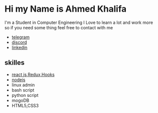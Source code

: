 # Hi my Name is Ahmed Khalifa
I'm a Student in Computer Engineering I Love to learn a lot and work more so if you need some thing feel free to contact with me  
- [telegram](https://t.me/Khalifa153)
- [discord](https://discord.gg/8FYgWUXjfP)
- [linkedin](https://www.linkedin.com/in/ahmed-khalifa-3569301a1/)
## skilles
- [react js,Redux,Hooks](https://coursera.org/share/1d7642a56ef86b4e820235ee44b50291)
- [nodejs](https://coursera.org/share/b923b7f38a5da69cc5a1f3492c6ec8de)
- linux admin
- bash script
- python script
- mogoDB
- HTML5,CSS3
<!--
TODO link your certificate
TODO add description to every skill 
 -->

